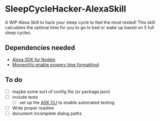 # SleepCycleHacker-AlexaSkill
A WIP Alexa Skill to hack your sleep cycle to feel the most rested! This skill calculates the optimal time for you to go to bed or wake up based on 5 full sleep cycles.

## Dependencies needed
- [Alexa SDK for Nodejs](https://github.com/alexa/alexa-skills-kit-sdk-for-nodejs)
- [Moment(to enable propery time formatting)](https://www.npmjs.com/package/moment)


## To do
- [ ] maybe some sort of config file (or package.json)
- [ ] include tests
  - [ ] set up the [ASK CLI](https://developer.amazon.com/docs/smapi/ask-cli-command-reference.html) to enable automated testing
- [ ] Write proper readme
- [ ] document incomplete dialog paths
